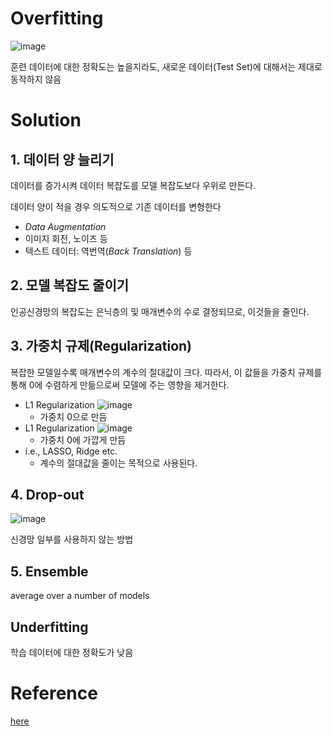 # Overfitting
![image](https://user-images.githubusercontent.com/39285147/178137619-ecba42bd-5e89-4fbd-af2c-d408f40a7be9.png)

훈련 데이터에 대한 정확도는 높을지라도, 새로운 데이터(Test Set)에 대해서는 제대로 동작하지 않음

# Solution
## 1. 데이터 양 늘리기
데이터를 증가시켜 데이터 복잡도를 모델 복잡도보다 우위로 만든다.

데이터 양이 적을 경우 의도적으로 기존 데이터를 변형한다
- *Data Augmentation*
- 이미지 회전, 노이즈 등
- 텍스트 데이터: 역번역(*Back Translation*) 등

## 2. 모델 복잡도 줄이기
인공신경망의 복잡도는 은닉층의 및 매개변수의 수로 결정되므로, 이것들을 줄인다.

## 3. 가중치 규제(Regularization)
복잡한 모델일수록 매개변수의 계수의 절대값이 크다. 따라서, 이 값들을 가중치 규제를 통해 0에 수렴하게 만듦으로써 모델에 주는 영향을 제거한다.
- L1 Regularization ![image](https://user-images.githubusercontent.com/39285147/178137782-97d720b1-f286-4f78-939c-62630066d3d6.png)
  - 가중치 0으로 만듬
- L1 Regularization ![image](https://user-images.githubusercontent.com/39285147/178137788-8e1849fb-75bf-4967-9a88-32a0e2feea52.png)
  - 가중치 0에 가깝게 만듬
- i.e., LASSO, Ridge etc.
    - 계수의 절대값을 줄이는 목적으로 사용된다.

## 4. Drop-out
![image](https://user-images.githubusercontent.com/39285147/178137809-e0bce3e4-a1ff-413c-85f6-30bc7d29e598.png)

신경망 일부를 사용하지 않는 방법

## 5. Ensemble
average over a number of models

## Underfitting
학습 데이터에 대한 정확도가 낮음

# Reference
[here](https://wikidocs.net/61374)
